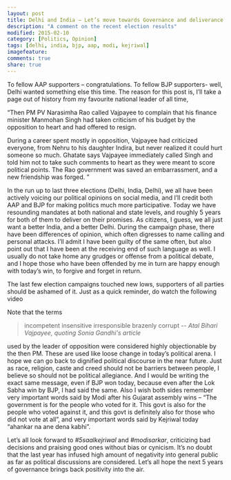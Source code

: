```yaml
---
layout: post
title: Delhi and India – Let’s move towards Governance and deliverance.
description: "A comment on the recent election results"
modified: 2015-02-10
category: [Politics, Opinion]
tags: [delhi, india, bjp, aap, modi, kejriwal]
imagefeature: 
comments: true
share: true
---
```


To fellow AAP supporters – congratulations. To fellow BJP supporters- well, Delhi wanted something else this time.
The reason for this post is, I’ll take a page out of history from my favourite national leader of all time,

“Then PM PV Narasimha Rao called Vajpayee to complain that his finance minister Manmohan Singh had taken criticism of his budget by the opposition to heart and had offered to resign.

During a career spent mostly in opposition, Vajpayee had criticized everyone, from Nehru to his daughter Indira, but never realized it could hurt someone so much. Ghatate says Vajpayee immediately called Singh and told him not to take such comments to heart as they were meant to score political points. The Rao government was saved an embarrassment, and a new friendship was forged. ”

In the run up to last three elections (Delhi, India, Delhi), we all have been actively voicing our political opinions on social media, and I’ll credit both AAP and BJP for making politics much more participative. Today we have resounding mandates at both national and state levels, and roughly 5 years for both of them to deliver on their promises. As citizens, I guess, we all just want a better India, and a better Delhi.
During the campaign phase, there have been differences of opinion, which often digresses to name calling and personal attacks. I’ll admit I have been guilty of the same often, but also point out that I have been at the receiving end of such language as well. I usually do not take home any grudges or offense from a political debate, and I hope those who have been offended by me in turn are happy enough with today’s win, to forgive and forget in return.

The last few election campaigns touched new lows, supporters of all parties should be ashamed of it. Just as a quick reminder, do watch the following video

Note that the terms  

> incompetent insensitive irresponsible brazenly corrupt
>  -- <cite>Atal Bihari Vajpayee, quoting Sonia Gandhi's article</cite>

used by the leader of opposition were considered highly objectionable by the then PM. These are used like loose change in today’s political arena. I hope we can go back to dignified political discourse in the near future.
Just as race, religion, caste and creed should not be barriers between people, I believe so should not be political allegiance.
And I would be writing the exact same message, even if BJP won today, because even after the Lok Sabha win by BJP, I had said the same.
Also I wish both sides remember very important words said by Modi after his Gujarat assembly wins – “The government is for the people who voted for it. This govt is also for the people who voted against it, and this govt is definitely also for those who did not vote at all”, and very important words said by Kejriwal today “ahankar na ane dena kabhi”.

Let’s all look forward to ‪*#5saalkejriwal* and ‪*#modisarkar*‬, criticizing bad decisions and praising good ones without bias or cynicism. It’s no doubt that the last year has infused high amount of negativity into general public as far as political discussions are considered. Let’s all hope the next 5 years of governance brings back positivity into the air.
